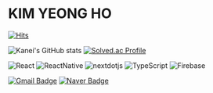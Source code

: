 # KIM YEONG HO

[![Hits](https://hits.seeyoufarm.com/api/count/incr/badge.svg?url=https%3A%2F%2Fgithub.com%2Fkanei0415&count_bg=%2379C83D&title_bg=%23555555&icon=&icon_color=%23E7E7E7&title=hits&edge_flat=false)](https://hits.seeyoufarm.com)

![Kanei's GitHub stats](https://github-readme-stats.vercel.app/api?username=kanei0415&show_icons=true&theme=radical)
[![Solved.ac Profile](http://mazassumnida.wtf/api/v2/generate_badge?boj=hobag6078)](https://solved.ac/hobag6078/)

![React](https://img.shields.io/badge/React-61DAFB.svg?&style=for-the-badge&logo=React&logoColor=white)
![ReactNative](https://img.shields.io/badge/React-61DAFB.svg?&style=for-the-badge&logo=React&logoColor=white)
![nextdotjs](https://img.shields.io/badge/nextdotjs-000000.svg?&style=for-the-badge&logo=nextdotjs&logoColor=white)
![TypeScript](https://img.shields.io/badge/TypeScript-3178C6.svg?&style=for-the-badge&logo=TypeScript&logoColor=white)
![Firebase](https://img.shields.io/badge/Firebase-DD2C00.svg?&style=for-the-badge&logo=Firebase&logoColor=white)

[![Gmail Badge](https://img.shields.io/badge/Gmail-d14836?style=flat-square&logo=Gmail&logoColor=white&link=mailto:kimyoungho0415@gmail.com)](mailto:kimyoungho0415@gmail.com)
[![Naver Badge](https://img.shields.io/badge/Naver-03C75A?style=flat-square&logo=Naver&logoColor=white&link=mailto:kimyoungho04@naver.com)](mailto:kimyoungho04@naver.com)

